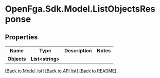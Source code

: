 # OpenFga.Sdk.Model.ListObjectsResponse

## Properties

Name | Type | Description | Notes
------------ | ------------- | ------------- | -------------
**Objects** | **List&lt;string&gt;** |  | 

[[Back to Model list]](../README.md#models) [[Back to API list]](../README.md#api-endpoints) [[Back to README]](../README.md)

